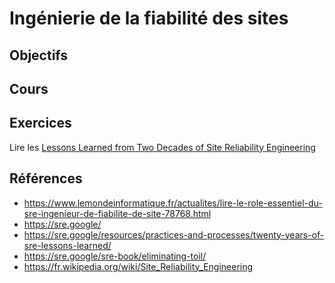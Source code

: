 # Ingénierie de la fiabilité des sites

## Objectifs

## Cours

<Reaveal name="sre" />

## Exercices

Lire les [Lessons Learned from Two Decades of Site Reliability Engineering](https://sre.google/resources/practices-and-processes/twenty-years-of-sre-lessons-learned/)

## Références

- https://www.lemondeinformatique.fr/actualites/lire-le-role-essentiel-du-sre-ingenieur-de-fiabilite-de-site-78768.html
- https://sre.google/
- https://sre.google/resources/practices-and-processes/twenty-years-of-sre-lessons-learned/
- https://sre.google/sre-book/eliminating-toil/
- https://fr.wikipedia.org/wiki/Site_Reliability_Engineering

